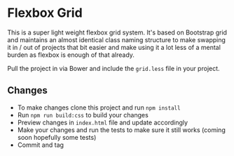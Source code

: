 # Flexbox Grid

This is a super light weight flexbox grid system. It's based on Bootstrap grid and maintains an almost identical class naming structure to make
swapping it in / out of projects that bit easier and make using it a lot less of a mental burden as flexbox is enough of that already. 

Pull the project in via Bower and include the `grid.less` file in your project. 

## Changes

* To make changes clone this project and run `npm install`
* Run `npm run build:css` to build your changes
* Preview changes in `index.html` file and update accordingly
* Make your changes and run the tests to make sure it still works (coming soon hopefully some tests)
* Commit and tag
